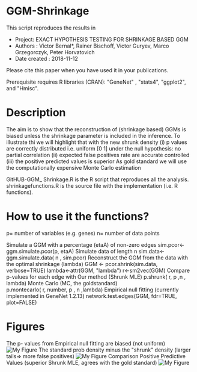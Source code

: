 # GGM-Shrinkage
This script reproduces the results in 
  * Project: EXACT HYPOTHESIS TESTING FOR SHRINKAGE BASED GGM 
  * Authors            : Victor Bernal*, Rainer Bischoff, Victor Guryev, Marco Grzegorczyk, Peter Horvatovich
  * Date created      : 2018-11-12

Please cite this paper when you have used it in your publications.

Prerequisite 
requires R libraries (CRAN): "GeneNet" , "stats4", "ggplot2", and "Hmisc".

# Description
 The aim is to show that the reconstruction of (shrinkage based) GGMs is biased
 unless the shrinkage parameter is included in the inference. 
 To illustrate thi we will highlight that with the new shrunk density 
 (i) p values are correctly distributed i.e. uniform [0 1] under the null hypothesis: no partial correlation
 (ii) expected false positives rate are accurate controlled
 (iii) the positive predicted values is superior
 As gold standard we will use the computationally expensive Monte Carlo estimation 

GitHUB-GGM_ Shrinkage.R is the R script that reproduces all the analysis.
shrinkagefunctions.R is the source file with the implementation (i.e. R functions).

# How to use it the functions?
p= number of variables (e.g. genes)
n= number of data points

Simulate a GGM with a percentage (etaA) of non-zero edges 
    sim.pcor<-ggm.simulate.pcor(p, etaA) 
    Simulate data of length n
    sim.data<- ggm.simulate.data( n , sim.pcor)
Reconstruct the GGM from the data with the optimal shrinkage (lambda)
    GGM <- pcor.shrink(sim.data, verbose=TRUE) 
    lambda<-attr(GGM, "lambda") 
    r<-sm2vec(GGM)
Compare p-values for each edge with 
Our method (Shrunk MLE)
    p.shrunk( r, p ,n , lambda)
Monte Carlo (MC, the goldstandard)   
    p.montecarlo( r, number, p , n ,lambda)
Empirical null fitting (currently implemented in GeneNet 1.2.13)
    network.test.edges(GGM, fdr=TRUE, plot=FALSE)

# Figures
The p- values from Empirical null fitting are biased (not uniform)
![My Figure](https://github.com/V-Bernal/GGM-Shrinkage/Figure/00.05HISTenf.wmf)
The standard prob density minus the "shrunk" density (larger tails=> more false positives) 
![My Figure](https://github.com/V-Bernal/GGM-Shrinkage/Figure/20diff_densities.wmf)
Comparison Positive Predictive Values  (superior Shrunk MLE, agrees with the gold standard) 
![My Figure](https://github.com/V-Bernal/GGM-Shrinkage/Figure/0.030.01PPV.emf)
